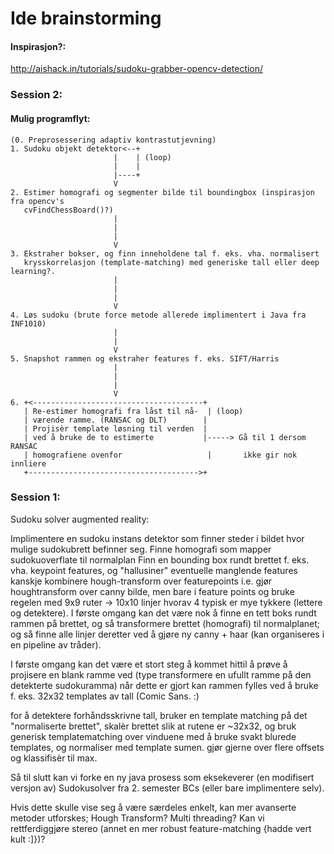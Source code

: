 # Ide brainstorming
#### Inspirasjon?: 
http://aishack.in/tutorials/sudoku-grabber-opencv-detection/

### Session 2:
#### Mulig programflyt: 
```
(0. Preprosessering adaptiv kontrastutjevning)
1. Sudoku objekt detektor<--+
                       |    | (loop)
                       |    |
                       |----+
                       V
2. Estimer homografi og segmenter bilde til boundingbox (inspirasjon fra opencv's
   cvFindChessBoard()?)
                       |
                       |
                       |
                       V
3. Ekstraher bokser, og finn inneholdene tal f. eks. vha. normalisert 
   krysskorrelasjon (template-matching) med generiske tall eller deep learning?. 
                       |
                       |
                       |
                       V
4. Løs sudoku (brute force metode allerede implimentert i Java fra INF1010)
                       |
                       |
                       V
5. Snapshot rammen og ekstraher features f. eks. SIFT/Harris
                       |
                       |
                       |
                       V
6. +<--------------------------------------+
   | Re-estimer homografi fra låst til nå-  | (loop)
   | værende ramme. (RANSAC og DLT)        |
   | Projisèr template løsning til verden  | 
   | ved å bruke de to estimerte           |-----> Gå til 1 dersom RANSAC
   | homografiene ovenfor                   |       ikke gir nok innliere
   +-------------------------------------->+
```
### Session 1:
Sudoku solver augmented reality:

Implimentere en sudoku instans detektor som finner steder i bildet hvor mulige sudokubrett befinner seg. 
Finne homografi som mapper sudokuoverflate til normalplan
Finn en bounding box rundt brettet f. eks. vha. keypoint features, og "hallusiner" eventuelle manglende features
  kanskje kombinere hough-transform over featurepoints i.e. gjør houghtransform over canny bilde, men bare i feature points og bruke regelen med 9x9 ruter -> 10x10 linjer hvorav 4 typisk er mye tykkere (lettere og detektere). 
  I første omgang kan det være nok å finne en tett boks rundt rammen på brettet, og så transformere brettet (homografi) til normalplanet; og så finne alle linjer deretter ved å gjøre ny canny + haar (kan organiseres i en pipeline av tråder). 

I første omgang kan det være et stort steg å kommet hittil å prøve å projisere en blank ramme ved (type
transformere en ufullt ramme på den detekterte sudokuramma) når dette er gjort kan rammen fylles ved å bruke
f. eks. 32x32 templates av tall (Comic Sans. :) 

for å detektere forhåndsskrivne tall, bruker en template matching på det "normaliserte brettet", skalèr brettet slik at rutene er ~32x32, og bruk generisk templatematching over vinduene med å bruke svakt blurede templates, og normaliser med template sumen. gjør gjerne over flere offsets og klassifisèr til max. 


Så til slutt kan vi forke en ny java prosess som eksekeverer (en modifisert versjon av) Sudokusolver fra 2. semester BCs (eller bare implimentere selv).

Hvis dette skulle vise seg å være særdeles enkelt, kan mer avanserte metoder utforskes; Hough Transform? Multi threading? Kan vi rettferdiggjøre stereo (annet en mer robust feature-matching {hadde vert kult :]})? 
